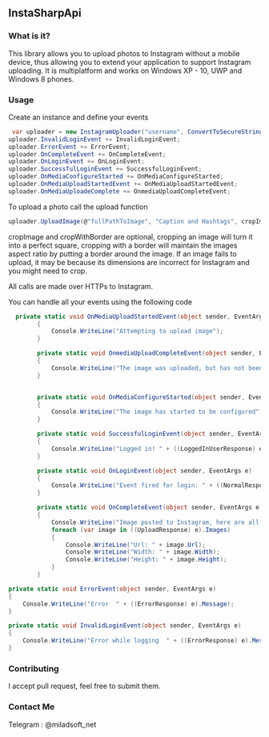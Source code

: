 ## InstaSharpApi 


### What is it?
This library allows you to upload photos to Instagram without a mobile device, thus allowing you to extend your application to support Instagram uploading. It is multiplatform and works on Windows XP - 10, UWP and Windows 8 phones.

### Usage 

Create an instance and define your events
```csharp
 var uploader = new InstagramUploader("username", ConvertToSecureString("password"));
uploader.InvalidLoginEvent += InvalidLoginEvent;
uploader.ErrorEvent += ErrorEvent;
uploader.OnCompleteEvent += OnCompleteEvent;
uploader.OnLoginEvent += OnLoginEvent;
uploader.SuccessfulLoginEvent += SuccessfulLoginEvent;
uploader.OnMediaConfigureStarted += OnMediaConfigureStarted;
uploader.OnMediaUploadStartedEvent += OnMediaUploadStartedEvent;
uploader.OnMediaUploadeComplete += OnmediaUploadCompleteEvent;
```

To upload a photo call the upload function
```csharp
uploader.UploadImage(@"fullPathToImage", "Caption and Hashtags", cropImage, cropWithBorder);
```

cropImage and cropWithBorder are optional, cropping an image will turn it into a perfect square, cropping with a border will maintain the images aspect ratio by putting a border around the image. If an image fails to upload, it may be because its dimensions are incorrect for Instagram and you might need to crop. 


All calls are made over HTTPs to Instagram.

You can handle all your events using the following code

```csharp
  private static void OnMediaUploadStartedEvent(object sender, EventArgs e)
        {
            Console.WriteLine("Attempting to upload image");
        }

        private static void OnmediaUploadCompleteEvent(object sender, EventArgs e)
        {
            Console.WriteLine("The image was uploaded, but has not been configured yet.");
        }


        private static void OnMediaConfigureStarted(object sender, EventArgs e)
        {
            Console.WriteLine("The image has started to be configured");
        }

        private static void SuccessfulLoginEvent(object sender, EventArgs e)
        {
            Console.WriteLine("Logged in! " + ((LoggedInUserResponse) e).FullName);
        }

        private static void OnLoginEvent(object sender, EventArgs e)
        {
            Console.WriteLine("Event fired for login: " + ((NormalResponse) e).Message);
        }

        private static void OnCompleteEvent(object sender, EventArgs e)
        {
            Console.WriteLine("Image posted to Instagram, here are all the urls");
            foreach (var image in ((UploadResponse) e).Images)
            {
                Console.WriteLine("Url: " + image.Url);
                Console.WriteLine("Width: " + image.Width);
                Console.WriteLine("Height: " + image.Height);
            }
        }

private static void ErrorEvent(object sender, EventArgs e)
{
    Console.WriteLine("Error  " + ((ErrorResponse) e).Message);
}

private static void InvalidLoginEvent(object sender, EventArgs e)
{
    Console.WriteLine("Error while logging  " + ((ErrorResponse) e).Message);
}
```


### Contributing 

I accept pull request, feel free to submit them. 

### Contact Me 

Telegram : @miladsoft_net








